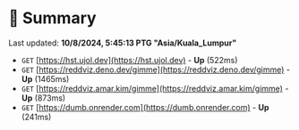 # 📖 Summary
Last updated: **10/8/2024, 5:45:13 PTG "Asia/Kuala_Lumpur"**

- `GET` [https://hst.ujol.dev](https://hst.ujol.dev) - **Up** (522ms)
- `GET` [https://reddviz.deno.dev/gimme](https://reddviz.deno.dev/gimme) - **Up** (1465ms)
- `GET` [https://reddviz.amar.kim/gimme](https://reddviz.amar.kim/gimme) - **Up** (873ms)
- `GET` [https://dumb.onrender.com](https://dumb.onrender.com) - **Up** (241ms)
